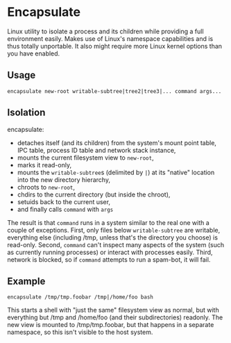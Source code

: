 Encapsulate
===========

Linux utility to isolate a process and its children while providing a full environment easily.
Makes use of Linux's namespace capabilities and is thus totally unportable. It also might
require more Linux kernel options than you have enabled.

Usage
-----
`encapsulate new-root writable-subtree|tree2|tree3|... command args...`

Isolation
---------
encapsulate:

* detaches itself (and its children) from the system's mount point table, IPC table, process ID table and network stack instance,
* mounts the current filesystem view to `new-root`,
* marks it read-only,
* mounts the `writable-subtree`s (delimited by `|`) at its "native" location into the new directory hierarchy,
* chroots to `new-root`,
* chdirs to the current directory (but inside the chroot),
* setuids back to the current user,
* and finally calls `command` with `args`

The result is that `command` runs in a system similar to the real one with a couple of exceptions. First, only files below
`writable-subtree` are writable, everything else (including /tmp, unless that's the directory you choose) is read-only.
Second, `command` can't inspect many aspects of the system (such as currently running processes) or interact with processes
easily. Third, network is blocked, so if `command` attempts to run a spam-bot, it will fail.

Example
-------
`encapsulate /tmp/tmp.foobar /tmp|/home/foo bash`

This starts a shell with "just the same" filesystem view as normal, but with everything but /tmp and /home/foo (and their subdirectories) readonly.
The new view is mounted to /tmp/tmp.foobar, but that happens in a separate namespace, so this isn't visible to the host system.
